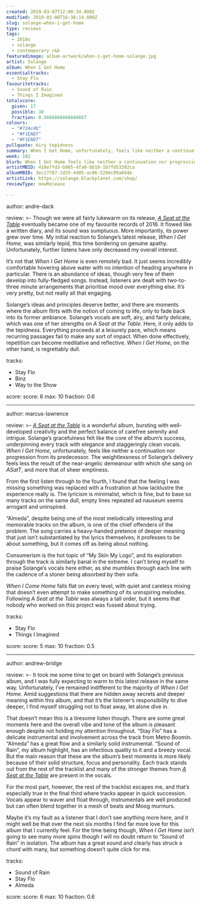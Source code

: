 ```yaml
---
created: 2019-03-07T12:00:34.000Z
modified: 2019-03-08T16:36:14.000Z
slug: solange-when-i-get-home
type: reviews
tags:
  - 2010s
  - solange
  - contemporary r&b
featuredimage: album-artwork/when-i-get-home-solange.jpg
artist: Solange
album: When I Get Home
essentialtracks:
  - Stay Flo
favouritetracks:
  - Sound of Rain
  - Things I Imagined
totalscore:
  given: 17
  possible: 30
  fraction: 0.5666666666666667
colours:
  - "#724c4b"
  - "#F1EAD7"
  - "#F1EAD7"
pullquote: Airy tepidness
summary: When I Get Home, unfortunately, feels like neither a continuation nor progression from its predecessor. The weightlessness of Solange’s delivery feels less the result of the near-angelic demeanour with which she sang on A Seat at the Table, and more that of sheer emptiness.
week: 182
blurb: When I Get Home feels like neither a continuation nor progression from its predecessor. Here Solange’s airy delivery is empty rather than angelic.
artistMBID: 410e7fd3-b865-4fa0-bb18-1b7fd53382ca
albumMBID: 3ec17787-1d35-4d05-ac06-5294c99a8d4e
artistLink: https://solange.blackplanet.com/shop/
reviewType: newRelease

---
```


author: andre-dack

review: >-
  Though we were all fairly lukewarm on its release, [*A Seat at the Table*](/reviews/solange-a-seat-at-the-table/) eventually became one of my favourite records of 2016. It flowed like a written diary, and its sound was sumptuous. More importantly, its power grew over time. My initial reaction to Solange’s latest release, *When I Get Home,* was similarly tepid, this time bordering on genuine apathy. Unfortunately, further listens have only decreased my overall interest.

  It’s not that *When I Get Home* is even remotely bad. It just seems incredibly comfortable hovering above water with no intention of heading anywhere in particular. There is an abundance of ideas, though very few of them develop into fully-fledged songs. Instead, listeners are dealt with two-to-three minute arrangements that prioritise mood over everything else. It’s very pretty, but not really all that engaging.

  Solange’s ideas and principles deserve better, and there are moments where the album flirts with the notion of coming to life, only to fade back into its former ambiance. Solange’s vocals are soft, airy, and fairly delicate, which was one of her strengths on *A Seat at the Table*. Here, it only adds to the tepidness. Everything proceeds at a leisurely pace, which means recurring passages fail to make any sort of impact. When done effectively, repetition can become meditative and reflective. *When I Get Home*, on the other hand, is regrettably dull.

tracks:
  - Stay Flo
  - ­­Binz
  - ­­Way to the Show

score:
  score: 6
  max: 10
  fraction: 0.6

---
author: marcus-lawrence

review: >-
  [*A Seat at the Table*](/reviews/solange-a-seat-at-the-table/) is a wonderful album, bursting with well-developed creativity and the perfect balance of carefree serenity and intrigue. Solange’s gracefulness felt like the core of the album’s success, underpinning every track with elegance and staggeringly clean vocals. *When I Get Home*, unfortunately, feels like neither a continuation nor progression from its predecessor. The weightlessness of Solange’s delivery feels less the result of the near-angelic demeanour with which she sang on *ASatT*, and more that of sheer emptiness.

  From the first listen through to the fourth, I found that the feeling I was missing something was replaced with a frustration at how lacklustre the experience really is. The lyricism is minimalist, which is fine, but to base so many tracks on the same dull, empty lines repeated ad nauseum seems arrogant and uninspired. 
  
  “Almeda”, despite being one of the most melodically interesting and memorable tracks on the album, is one of the chief offenders of the problem. The song carries a heavy-handed pretence of deeper meaning that just isn’t substantiated by the lyrics themselves; it professes to be about something, but it comes off as being about nothing. 
  
  Consumerism is the hot topic of “My Skin My Logo”, and its exploration through the track is similarly banal in the extreme. I can’t bring myself to praise Solange’s vocals here either, as she mumbles through each line with the cadence of a stoner being absorbed by their sofa.

  *When I Come Home* falls flat on every level, with quiet and careless mixing that doesn’t even attempt to make something of its uninspiring melodies. Following *A Seat at the Table* was always a tall order, but it seems that nobody who worked on this project was fussed about trying.

tracks:
  - Stay Flo
  - ­­Things I Imagined

score:
  score: 5
  max: 10
  fraction: 0.5

---
author: andrew-bridge

review: >-
  It took me some time to get on board with Solange’s previous album, and I was fully expecting to warm to this latest release in the same way. Unfortunately, I’ve remained indifferent to the majority of *When I Get Home*. Amid suggestions that there are hidden away secrets and deeper meaning within this album, and that it’s the listener’s responsibility to dive deeper, I find myself struggling not to float away, let alone dive in.

  That doesn’t mean this is a tiresome listen though. There are some great moments here and the overall vibe and tone of the album is pleasant enough despite not holding my attention throughout. “Stay Flo” has a delicate instrumental and involvement across the track from Metro Boomin. “Almeda” has a great flow and a similarly solid instrumental. “Sound of Rain”, my album highlight, has an infectious quality to it and a breezy vocal. But the main reason that these are the album’s best moments is more likely because of their solid structure, focus and personality. Each track stands out from the rest of the tracklist and many of the stronger themes from [*A Seat at the Table*](/reviews/solange-a-seat-at-the-table/) are present in the vocals.

  For the most part, however, the rest of the tracklist escapes me, and that’s especially true in the final third where tracks appear in quick succession. Vocals appear to waver and float through, instrumentals are well produced but can often blend together in a mesh of beats and Moog murmurs.

  Maybe it’s my fault as a listener that I don’t see anything more here, and it might well be that over the next six months I find far more love for this album that I currently feel. For the time being though, *When I Get Home* isn’t going to see many more spins though I will no doubt return to “Sound of Rain” in isolation. The album has a great sound and clearly has struck a chord with many, but something doesn’t quite click for me.

tracks:
  - Sound of Rain
  - ­­Stay Flo
  - ­­Almeda
  
score:
  score: 6
  max: 10
  fraction: 0.6
